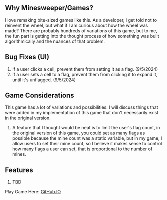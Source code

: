 ## Why Minesweeper/Games?

I love remaking bite-sized games like this. As a developer, I get told not to reinvent the wheel, but what if I am curious about how the wheel was made? There are probably hundreds of variations of this game, but to me, the fun part is getting into the thought process of how something was built algorithmically and the nuances of that problem.

## Bug Fixes (UI)

1. If a user clicks a cell, prevent them from setting it as a flag. (9/5/2024)
2. If a user sets a cell to a flag, prevent them from clicking it to expand it, until it's unflagged. (9/5/2024)

## Game Considerations

This game has a lot of variations and possibilities. I will discuss things that were added in my implementation of this game that don't necessarily exist in the original version.

1. A feature that I thought would be neat is to limit the user's flag count, in the original version of this game, you could set as many flags as possible because the mine count was a static variable, but in my game, I allow users to set their mine count, so I believe it makes sense to control how many flags a user can set, that is proportional to the number of mines.

## Features

1. TBD

Play Game Here: [GitHub.IO](https://classbabacar.github.io/minesweeper/)
